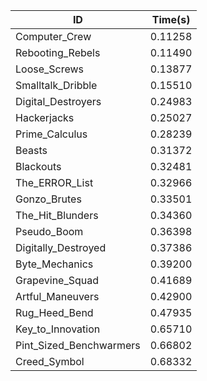 |ID|Time(s)|
|-|-|
|Computer_Crew|0.11258|
|Rebooting_Rebels|0.11490|
|Loose_Screws|0.13877|
|Smalltalk_Dribble|0.15510|
|Digital_Destroyers|0.24983|
|Hackerjacks|0.25027|
|Prime_Calculus|0.28239|
|Beasts|0.31372|
|Blackouts|0.32481|
|The_ERROR_List|0.32966|
|Gonzo_Brutes|0.33501|
|The_Hit_Blunders|0.34360|
|Pseudo_Boom|0.36398|
|Digitally_Destroyed|0.37386|
|Byte_Mechanics|0.39200|
|Grapevine_Squad|0.41689|
|Artful_Maneuvers|0.42900|
|Rug_Heed_Bend|0.47935|
|Key_to_Innovation|0.65710|
|Pint_Sized_Benchwarmers|0.66802|
|Creed_Symbol|0.68332|
